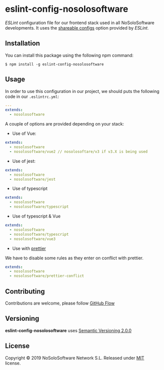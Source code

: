 # eslint-config-nosolosoftware

*ESLint* configuration file for our frontend stack used in all NoSoloSoftware developments. It uses
the [shareable configs](https://eslint.org/docs/developer-guide/shareable-configs) option provided
by *ESLint*.


## Installation

You can install this package using the following npm command:

```
$ npm install -g eslint-config-nosolosoftware
```


## Usage

In order to use this configuration in our project, we should puts the following code in our
`.eslintrc.yml`:

```yaml
---
extends:
  - nosolosoftware
```

A couple of options are provided depending on your stack:

* Use of Vue:
```yaml
extends:
  - nosolosoftware
  - nosolosoftware/vue2 // nosolosoftare/v3 if v3.X is being used
```
* Use of jest:
```yaml
extends:
  - nosolosoftware
  - nosolosoftware/jest
```
* Use of typescript
```yaml
extends:
  - nosolosoftware
  - nosolosoftware/typescript
```
* Use of typescript & Vue
```yaml
extends:
  - nosolosoftware
  - nosolosoftware/typescript
  - nosolosoftware/vue3
```
* Use with [prettier](https://github.com/nosolosoftware/prettier-config-nosolosoftware)

We have to disable some rules as they enter on conflict with prettier.
```yaml
extends:
  - nosolosoftware
  - nosolosoftware/prettier-conflict
```

## Contributing

Contributions are welcome, please follow
[GitHub Flow](https://guides.github.com/introduction/flow/index.html)


## Versioning

**eslint-config-nosolosoftware** uses [Semantic Versioning 2.0.0](http://semver.org)


## License

Copyright © 2019 NoSoloSoftware Network S.L. Released under [MIT](LICENSE.md) license.
